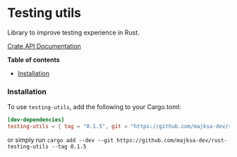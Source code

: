 # Testing utils

Library to improve testing experience in Rust.

[Crate API Documentation](https://majksa-dev.github.io/rust-testing-utils/)

**Table of contents**

- [Installation](#installation)

### Installation

To use `testing-utils`, add the following to your Cargo.toml:

<!-- x-release-please-start-version -->

```toml
[dev-dependencies]
testing-utils = { tag = "0.1.5", git = "https://github.com/majksa-dev/rust-testing-utils" }
```

or simply run `cargo add --dev --git https://github.com/majksa-dev/rust-testing-utils --tag 0.1.5`

<!-- x-release-please-end -->
